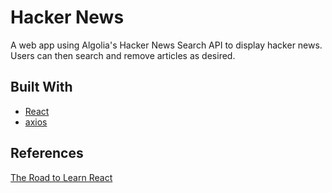 # Hacker News

A web app using Algolia's Hacker News Search API to display hacker news. Users can then search and remove articles as desired.

## Built With

- [React](https://reactjs.org)
- [axios](https://github.com/axios/axios)

## References

[The Road to Learn React](https://roadtoreact.com)
